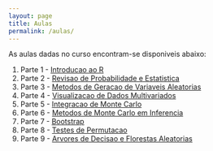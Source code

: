 ```yaml
---
layout: page
title: Aulas
permalink: /aulas/
---
```


As aulas dadas no curso encontram-se disponiveis abaixo:

1. Parte 1 - [Introducao ao R](slides/parte01.html)
2. Parte 2 - [Revisao de Probabilidade e Estatistica](slides/parte02.html)
3. Parte 3 - [Metodos de Geracao de Variaveis Aleatorias](slides/parte03.html)
4. Parte 4 - [Visualizacao de Dados Multivariados](slides/parte04.html)
5. Parte 5 - [Integracao de Monte Carlo](slides/parte05.html)
6. Parte 6 - [Metodos de Monte Carlo em Inferencia](slides/parte06.html)
7. Parte 7 - [Bootstrap](slides/parte07.html)
8. Parte 8 - [Testes de Permutacao](slides/parte08.html)
9. Parte 9 - [Arvores de Decisao e Florestas Aleatorias](slides/parte09.html)

